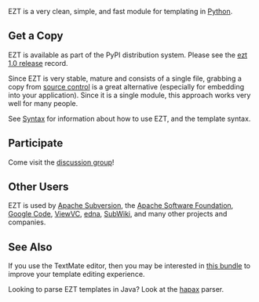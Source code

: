 EZT is a very clean, simple, and fast module for templating in [Python](http://www.python.org/).

## Get a Copy ##

EZT is available as part of the PyPI distribution system. Please see the [ezt 1.0 release](http://pypi.python.org/pypi/ezt/1.0) record.

Since EZT is very stable, mature and consists of a single file, grabbing a copy from [source control](http://ezt.googlecode.com/svn/trunk/) is a great alternative (especially for embedding into your application). Since it is a single module, this approach works very well for many people.

See [Syntax](Syntax.md) for information about how to use EZT, and the template syntax.

## Participate ##

Come visit the [discussion group](http://groups.google.com/group/ezt-discuss)!

## Other Users ##

EZT is used by [Apache Subversion](http://subversion.apache.org/), the [Apache Software Foundation](http://www.apache.org/), [Google Code](http://code.google.com/), [ViewVC](http://www.viewvc.org/), [edna](http://edna.sourceforge.net/), [SubWiki](http://subwiki.tigris.org/), and many other projects and companies.

## See Also ##

If you use the TextMate editor, then you may be interested in [this bundle](http://code.google.com/p/ezt-tm/) to improve your template editing experience.

Looking to parse EZT templates in Java? Look at the [hapax](http://code.google.com/p/hapax/) parser.